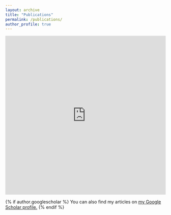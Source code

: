 ```yaml
---
layout: archive
title: "Publications"
permalink: /publications/
author_profile: true
---
```


<html>
   <body style='overflow:hidden; width=50%'>
      <iframe name='my publications' 
          src='https://www.bibsonomy.org/user/abernstetter/myown?items=1000&resourcetype=publication&sortPage=year&sortPageOrder=desc&format=embed' 
          height='500px' 
          width='100%' 
          style='border: none; overflow:hidden;position:relative;'>
      <p>
        Unfortunately, your browser is not capable of showing embedded frames (iframes).
      </p>
      </iframe>
   </body>
</html>

{% if author.googlescholar %}
  You can also find my articles on <u><a href="{{author.googlescholar}}">my Google Scholar profile</a>.</u>
{% endif %}

<!-- {% include base_path %}

{% for post in site.publications reversed %}
  {% include archive-single.html %}
{% endfor %} -->

